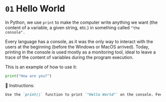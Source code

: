 # `01` Hello World

In Python, we use `print` to make the computer write anything we want (the content of a variable, a given string, etc.)
in something called `"the console".`

Every language has a console, as it was the only way to interact with the users at the beginning
(before the Windows or MacOS arrived). Today, printing in the console is used mostly as a
 monitoring tool, ideal to leave a trace of the content of variables during the program execution.

This is an example of how to use it:
```py
print("How are you?")
```

📝 Instructions:

```md
Use the `print()` function to print `"Hello World"` on the console. Feel free to try other things as well.
```

